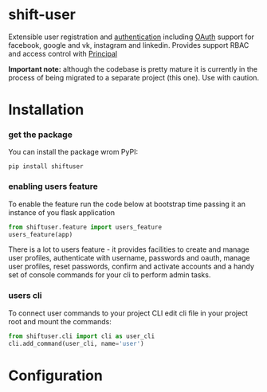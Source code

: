 # shift-user
Extensible user registration and [authentication](https://flask-login.readthedocs.io/en/latest/) including [OAuth](https://pythonhosted.org/Flask-OAuth/) support for facebook, google and vk, instagram and linkedin.
Provides support RBAC and access control with [Principal](http://pythonhosted.org/Flask-Principal/)


**Important note:** although the codebase is pretty mature it is currently in
the process of being migrated to a separate project (this one). Use with caution.


# Installation

### get the package

You can install the package wrom PyPI:

```
pip install shiftuser
```

### enabling users feature
To enable the feature run the code below at bootstrap time passing it an instance
of you flask application

```python
from shiftuser.feature import users_feature
users_feature(app)
```

There is a lot to users feature - it provides facilities to create and manage user profiles, authenticate with username, passwords and oauth, manage user profiles, reset passwords, confirm and activate accounts and a handy set of console commands for your cli to perform admin tasks.

### users cli
To connect user commands to your project CLI edit cli file in your project root and mount the commands:

```python
from shiftuser.cli import cli as user_cli
cli.add_command(user_cli, name='user')
```


# Configuration